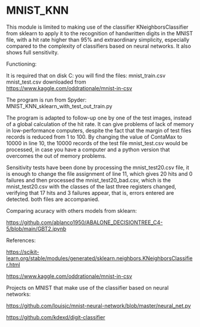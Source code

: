 # MNIST_KNN
This module is limited to making use of the classifier KNeighborsClassifier from sklearn to apply it to the recognition of handwritten digits in the MNIST file, with a hit rate higher than 95% and extraordinary simplicity, especially compared to the complexity of classifiers based on neural networks. It also shows full sensitivity.

Functioning:

It is required that on disk C: you will find the files:
mnist_train.csv
mnist_test.csv
downloaded from
https://www.kaggle.com/oddrationale/mnist-in-csv

The program is run from Spyder:
MNIST_KNN_sklearn_with_test_out_train.py

The program is adapted to follow-up one by one of the test images, instead of a global calculation of the hit rate.
It can give problems of lack of memory in low-performance computers, despite the fact that the margin of test files records is reduced from 1 to 100. By changing the value of ContaMax to 10000 in line 10, the 10000 records of the test file mnist_test.csv would be processed, in case you have a computer and a python version that overcomes the out of memory problems.

Sensitivity tests have been done by processing the mnist_test20.csv file, it is enough to change the file assignment of line 11, which gives 20 hits and 0 failures and then processed the mnist_test20_bad.csv, which is the mnist_test20.csv with the classes of the last three registers changed, verifying that 17 hits and 3 failures appear, that is, errors entered are detected. both files are accompanied.

Comparing acuracy with others models from sklearn:

https://github.com/ablanco1950/ABALONE_DECISIONTREE_C4-5/blob/main/GBT2.ipynb

References:

https://scikit-learn.org/stable/modules/generated/sklearn.neighbors.KNeighborsClassifier.html

https://www.kaggle.com/oddrationale/mnist-in-csv

Projects on MNIST that make use of the classifier based on neural networks:

https://github.com/louisjc/mnist-neural-network/blob/master/neural_net.py

https://github.com/kdexd/digit-classifier
